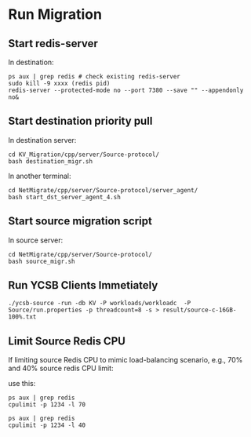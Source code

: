 # Run Migration  

## Start redis-server 
In destination:
```
ps aux | grep redis # check existing redis-server
sudo kill -9 xxxx (redis pid)
redis-server --protected-mode no --port 7380 --save "" --appendonly no&
```


## Start destination priority pull 
In destination server:

```
cd KV_Migration/cpp/server/Source-protocol/
bash destination_migr.sh
```

In another terminal:
```
cd NetMigrate/cpp/server/Source-protocol/server_agent/
bash start_dst_server_agent_4.sh
```



## Start source migration script
In source server:
```
cd NetMigrate/cpp/server/Source-protocol/
bash source_migr.sh
```


## Run YCSB Clients Immetiately

```
./ycsb-source -run -db KV -P workloads/workloadc  -P Source/run.properties -p threadcount=8 -s > result/source-c-16GB-100%.txt
```


## Limit Source Redis CPU
If limiting source Redis CPU to mimic load-balancing scenario, e.g., 70% and 40% source redis CPU limit:

use this:
```
ps aux | grep redis
cpulimit -p 1234 -l 70
```

```
ps aux | grep redis
cpulimit -p 1234 -l 40
```


